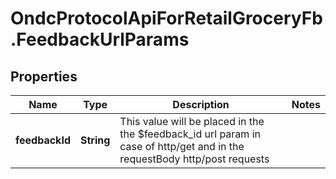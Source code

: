 # OndcProtocolApiForRetailGroceryFb.FeedbackUrlParams

## Properties
Name | Type | Description | Notes
------------ | ------------- | ------------- | -------------
**feedbackId** | **String** | This value will be placed in the the $feedback_id url param in case of http/get and in the requestBody http/post requests | 
